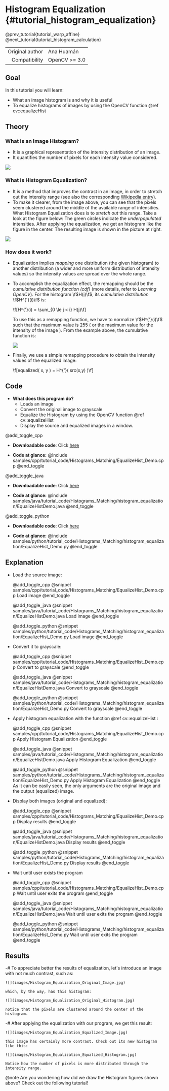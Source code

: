 Histogram Equalization {#tutorial_histogram_equalization}
======================

@prev_tutorial{tutorial_warp_affine}
@next_tutorial{tutorial_histogram_calculation}

|    |    |
| -: | :- |
| Original author | Ana Huamán |
| Compatibility | OpenCV >= 3.0 |

Goal
----

In this tutorial you will learn:

-   What an image histogram is and why it is useful
-   To equalize histograms of images by using the OpenCV function @ref cv::equalizeHist

Theory
------

### What is an Image Histogram?

-   It is a graphical representation of the intensity distribution of an image.
-   It quantifies the number of pixels for each intensity value considered.

![](images/Histogram_Equalization_Theory_0.jpg)

### What is Histogram Equalization?

-   It is a method that improves the contrast in an image, in order to stretch out the intensity
    range (see also the corresponding <a href="https://en.wikipedia.org/wiki/Histogram_equalization">Wikipedia entry</a>).
-   To make it clearer, from the image above, you can see that the pixels seem clustered around the
    middle of the available range of intensities. What Histogram Equalization does is to *stretch
    out* this range. Take a look at the figure below: The green circles indicate the
    *underpopulated* intensities. After applying the equalization, we get an histogram like the
    figure in the center. The resulting image is shown in the picture at right.

![](images/Histogram_Equalization_Theory_1.jpg)

### How does it work?

-   Equalization implies *mapping* one distribution (the given histogram) to another distribution (a
    wider and more uniform distribution of intensity values) so the intensity values are spread
    over the whole range.
-   To accomplish the equalization effect, the remapping should be the *cumulative distribution
    function (cdf)* (more details, refer to *Learning OpenCV*). For the histogram \f$H(i)\f$, its
    *cumulative distribution* \f$H^{'}(i)\f$ is:

    \f[H^{'}(i) = \sum_{0 \le j < i} H(j)\f]

    To use this as a remapping function, we have to normalize \f$H^{'}(i)\f$ such that the maximum value
    is 255 ( or the maximum value for the intensity of the image ). From the example above, the
    cumulative function is:

    ![](images/Histogram_Equalization_Theory_2.jpg)

-   Finally, we use a simple remapping procedure to obtain the intensity values of the equalized
    image:

    \f[equalized( x, y ) = H^{'}( src(x,y) )\f]

Code
----

-   **What does this program do?**
    -   Loads an image
    -   Convert the original image to grayscale
    -   Equalize the Histogram by using the OpenCV function @ref cv::equalizeHist
    -   Display the source and equalized images in a window.

@add_toggle_cpp
-   **Downloadable code**: Click
    [here](https://github.com/opencv/opencv/tree/master/samples/cpp/tutorial_code/Histograms_Matching/EqualizeHist_Demo.cpp)

-   **Code at glance:**
    @include samples/cpp/tutorial_code/Histograms_Matching/EqualizeHist_Demo.cpp
@end_toggle

@add_toggle_java
-   **Downloadable code**: Click
    [here](https://github.com/opencv/opencv/tree/master/samples/java/tutorial_code/Histograms_Matching/histogram_equalization/EqualizeHistDemo.java)

-   **Code at glance:**
    @include samples/java/tutorial_code/Histograms_Matching/histogram_equalization/EqualizeHistDemo.java
@end_toggle

@add_toggle_python
-   **Downloadable code**: Click
    [here](https://github.com/opencv/opencv/tree/master/samples/python/tutorial_code/Histograms_Matching/histogram_equalization/EqualizeHist_Demo.py)

-   **Code at glance:**
    @include samples/python/tutorial_code/Histograms_Matching/histogram_equalization/EqualizeHist_Demo.py
@end_toggle

Explanation
-----------

-   Load the source image:

    @add_toggle_cpp
    @snippet samples/cpp/tutorial_code/Histograms_Matching/EqualizeHist_Demo.cpp Load image
    @end_toggle

    @add_toggle_java
    @snippet samples/java/tutorial_code/Histograms_Matching/histogram_equalization/EqualizeHistDemo.java Load image
    @end_toggle

    @add_toggle_python
    @snippet samples/python/tutorial_code/Histograms_Matching/histogram_equalization/EqualizeHist_Demo.py Load image
    @end_toggle

-   Convert it to grayscale:

    @add_toggle_cpp
    @snippet samples/cpp/tutorial_code/Histograms_Matching/EqualizeHist_Demo.cpp Convert to grayscale
    @end_toggle

    @add_toggle_java
    @snippet samples/java/tutorial_code/Histograms_Matching/histogram_equalization/EqualizeHistDemo.java Convert to grayscale
    @end_toggle

    @add_toggle_python
    @snippet samples/python/tutorial_code/Histograms_Matching/histogram_equalization/EqualizeHist_Demo.py Convert to grayscale
    @end_toggle

-   Apply histogram equalization with the function @ref cv::equalizeHist :

    @add_toggle_cpp
    @snippet samples/cpp/tutorial_code/Histograms_Matching/EqualizeHist_Demo.cpp Apply Histogram Equalization
    @end_toggle

    @add_toggle_java
    @snippet samples/java/tutorial_code/Histograms_Matching/histogram_equalization/EqualizeHistDemo.java Apply Histogram Equalization
    @end_toggle

    @add_toggle_python
    @snippet samples/python/tutorial_code/Histograms_Matching/histogram_equalization/EqualizeHist_Demo.py Apply Histogram Equalization
    @end_toggle
    As it can be easily seen, the only arguments are the original image and the output (equalized)
    image.

-   Display both images (original and equalized):

    @add_toggle_cpp
    @snippet samples/cpp/tutorial_code/Histograms_Matching/EqualizeHist_Demo.cpp Display results
    @end_toggle

    @add_toggle_java
    @snippet samples/java/tutorial_code/Histograms_Matching/histogram_equalization/EqualizeHistDemo.java Display results
    @end_toggle

    @add_toggle_python
    @snippet samples/python/tutorial_code/Histograms_Matching/histogram_equalization/EqualizeHist_Demo.py Display results
    @end_toggle

-   Wait until user exists the program

    @add_toggle_cpp
    @snippet samples/cpp/tutorial_code/Histograms_Matching/EqualizeHist_Demo.cpp Wait until user exits the program
    @end_toggle

    @add_toggle_java
    @snippet samples/java/tutorial_code/Histograms_Matching/histogram_equalization/EqualizeHistDemo.java Wait until user exits the program
    @end_toggle

    @add_toggle_python
    @snippet samples/python/tutorial_code/Histograms_Matching/histogram_equalization/EqualizeHist_Demo.py Wait until user exits the program
    @end_toggle

Results
-------

-#  To appreciate better the results of equalization, let's introduce an image with not much
    contrast, such as:

    ![](images/Histogram_Equalization_Original_Image.jpg)

    which, by the way, has this histogram:

    ![](images/Histogram_Equalization_Original_Histogram.jpg)

    notice that the pixels are clustered around the center of the histogram.

-#  After applying the equalization with our program, we get this result:

    ![](images/Histogram_Equalization_Equalized_Image.jpg)

    this image has certainly more contrast. Check out its new histogram like this:

    ![](images/Histogram_Equalization_Equalized_Histogram.jpg)

    Notice how the number of pixels is more distributed through the intensity range.

@note
Are you wondering how did we draw the Histogram figures shown above? Check out the following
tutorial!
